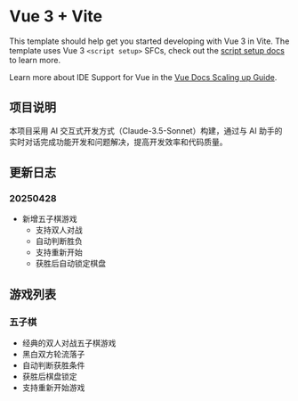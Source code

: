 # Vue 3 + Vite

This template should help get you started developing with Vue 3 in Vite. The template uses Vue 3 `<script setup>` SFCs, check out the [script setup docs](https://v3.vuejs.org/api/sfc-script-setup.html#sfc-script-setup) to learn more.

Learn more about IDE Support for Vue in the [Vue Docs Scaling up Guide](https://vuejs.org/guide/scaling-up/tooling.html#ide-support).

## 项目说明
本项目采用 AI 交互式开发方式（Claude-3.5-Sonnet）构建，通过与 AI 助手的实时对话完成功能开发和问题解决，提高开发效率和代码质量。

## 更新日志

### 20250428
- 新增五子棋游戏
  - 支持双人对战
  - 自动判断胜负
  - 支持重新开始
  - 获胜后自动锁定棋盘

## 游戏列表

### 五子棋
- 经典的双人对战五子棋游戏
- 黑白双方轮流落子
- 自动判断获胜条件
- 获胜后棋盘锁定
- 支持重新开始游戏
